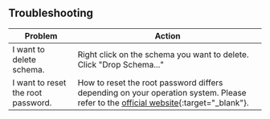 ## Troubleshooting

| Problem         | Action |
|--------------|------------|
| I want to delete schema. |  Right click on the schema you want to delete. Click "Drop Schema..."  |
| I want to reset the root password. |  How to reset the root password  differs depending on your operation system. Please refer to the [official website](https://dev.mysql.com/doc/refman/8.0/en/resetting-permissions.html){:target="_blank"}.  |